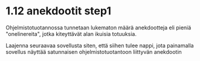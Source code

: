 # 1.12 anekdootit step1

Ohjelmistotuotannossa tunnetaan lukematon määrä anekdootteja eli pieniä "onelinereita", jotka kiteyttävät alan ikuisia totuuksia.

Laajenna seuraavaa sovellusta siten, että siihen tulee nappi, jota painamalla sovellus näyttää satunnaisen ohjelmistotuotantoon liittyvän anekdootin